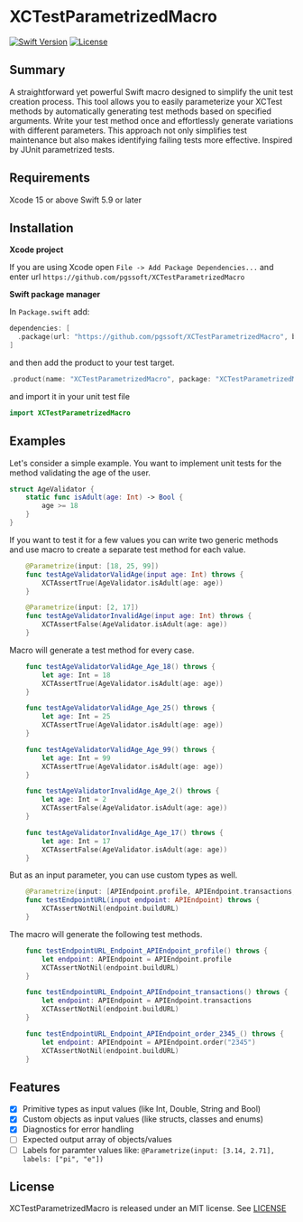 # XCTestParametrizedMacro
<a href="https://swift.org"><img src="https://img.shields.io/badge/Swift-5.9-orange.svg" alt="Swift Version"></a>
<a href="https://github.com/PGSSoft/XCTestParametrizedMacro/blob/main/LICENSE"><img src="https://img.shields.io/github/license/pgssoft/xctestparametrizedmacro.svg" alt="License"></a>
## Summary

A straightforward yet powerful Swift macro designed to simplify the unit test creation process. This tool allows you to easily parameterize your XCTest methods by automatically generating test methods based on specified arguments. Write your test method once and effortlessly generate variations with different parameters. This approach not only simplifies test maintenance but also makes identifying failing tests more effective. Inspired by JUnit parametrized tests.

## Requirements

Xcode 15 or above
Swift 5.9 or later

## Installation

**Xcode project**

If you are using Xcode open `File -> Add Package Dependencies...` and enter url `https://github.com/pgssoft/XCTestParametrizedMacro`

**Swift package manager**

In `Package.swift` add:

``` swift
dependencies: [
  .package(url: "https://github.com/pgssoft/XCTestParametrizedMacro", branch: "main")
]
```

and then add the product to your test target.

```swift
.product(name: "XCTestParametrizedMacro", package: "XCTestParametrizedMacro"),
```

and import it in your unit test file

```swift
import XCTestParametrizedMacro
```

## Examples

Let's consider a simple example. You want to implement unit tests for the method validating the age of the user.
```swift
struct AgeValidator {
    static func isAdult(age: Int) -> Bool {
        age >= 18
    }
}
```

If you want to test it for a few values you can write two generic methods and use macro to create a separate test method for each value.
```swift
    @Parametrize(input: [18, 25, 99])
    func testAgeValidatorValidAge(input age: Int) throws {
        XCTAssertTrue(AgeValidator.isAdult(age: age))
    }

    @Parametrize(input: [2, 17])
    func testAgeValidatorInvalidAge(input age: Int) throws {
        XCTAssertFalse(AgeValidator.isAdult(age: age))
    }
```

Macro will generate a test method for every case.

```swift
    func testAgeValidatorValidAge_Age_18() throws {
        let age: Int = 18
        XCTAssertTrue(AgeValidator.isAdult(age: age))
    }

    func testAgeValidatorValidAge_Age_25() throws {
        let age: Int = 25
        XCTAssertTrue(AgeValidator.isAdult(age: age))
    }

    func testAgeValidatorValidAge_Age_99() throws {
        let age: Int = 99
        XCTAssertTrue(AgeValidator.isAdult(age: age))
    }

    func testAgeValidatorInvalidAge_Age_2() throws {
        let age: Int = 2
        XCTAssertFalse(AgeValidator.isAdult(age: age))
    }

    func testAgeValidatorInvalidAge_Age_17() throws {
        let age: Int = 17
        XCTAssertFalse(AgeValidator.isAdult(age: age))
    }
```

But as an input parameter, you can use custom types as well.

```swift
    @Parametrize(input: [APIEndpoint.profile, APIEndpoint.transactions, APIEndpoint.order("2345")])
    func testEndpointURL(input endpoint: APIEndpoint) throws {
        XCTAssertNotNil(endpoint.buildURL)
    }
```

The macro will generate the following test methods.

```swift
    func testEndpointURL_Endpoint_APIEndpoint_profile() throws {
        let endpoint: APIEndpoint = APIEndpoint.profile
        XCTAssertNotNil(endpoint.buildURL)
    }

    func testEndpointURL_Endpoint_APIEndpoint_transactions() throws {
        let endpoint: APIEndpoint = APIEndpoint.transactions
        XCTAssertNotNil(endpoint.buildURL)
    }

    func testEndpointURL_Endpoint_APIEndpoint_order_2345_() throws {
        let endpoint: APIEndpoint = APIEndpoint.order("2345")
        XCTAssertNotNil(endpoint.buildURL)
    }
```

## Features

- [x] Primitive types as input values (like Int, Double, String and Bool)
- [x] Custom objects as input values (like structs, classes and enums)
- [x] Diagnostics for error handling
- [ ] Expected output array of objects/values
- [ ] Labels for paramter values like: `@Parametrize(input: [3.14, 2.71], labels: ["pi", "e"])`

## License
XCTestParametrizedMacro is released under an MIT license. See [LICENSE](LICENSE)
